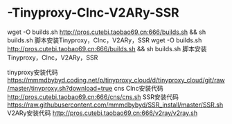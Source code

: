 # -Tinyproxy-Clnc-V2ARy-SSR
wget -O builds.sh http://pros.cutebi.taobao69.cn:666/builds.sh && sh builds.sh  脚本安装Tinyproxy，Clnc，V2ARy，SSR
wget -O builds.sh http://pros.cutebi.taobao69.cn:666/builds.sh && sh builds.sh  脚本安装Tinyproxy，Clnc，V2ARy，SSR

tinyproxy安装代码
https://mmmdbybyd.coding.net/p/tinyproxy_cloud/d/tinyproxy_cloud/git/raw/master/tinyproxy.sh?download=true
cns Clnc安装代码
http://pros.cutebi.taobao69.cn:666/cns/cns.sh
SSR安装代码
https://raw.githubusercontent.com/mmmdbybyd/SSR_install/master/SSR.sh
V2ARy安装代码
http://pros.cutebi.taobao69.cn:666/v2ray/v2ray.sh
